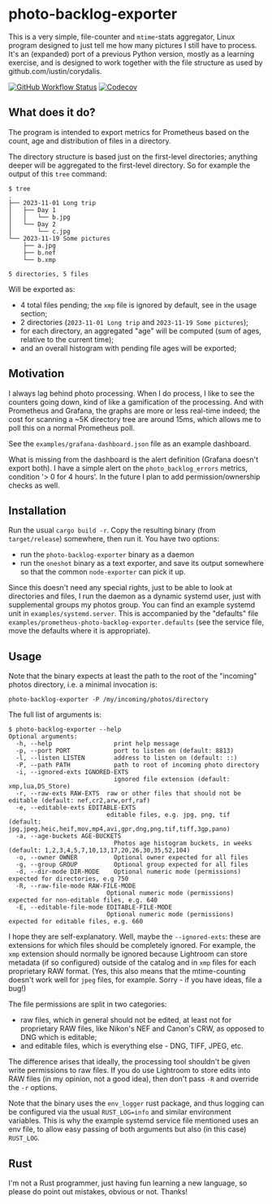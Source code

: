 # photo-backlog-exporter

This is a very simple, file-counter and `mtime`-stats aggregator,
Linux program designed to just tell me how many pictures I still have
to process. It's an (expanded) port of a previous Python version,
mostly as a learning exercise, and is designed to work together with
the file structure as used by github.com/iustin/corydalis.

[![GitHub Workflow Status](https://img.shields.io/github/actions/workflow/status/iustin/photo-backlog-exporter/rust.yml?branch=main)](https://github.com/iustin/pyxattr/actions/workflows/ci.yml)
[![Codecov](https://img.shields.io/codecov/c/github/iustin/photo-backlog-exporter)](https://codecov.io/gh/iustin/photo-backlog-exporter)

## What does it do?

The program is intended to export metrics for Prometheus based on the
count, age and distribution of files in a directory.

The directory structure is based just on the first-level directories; anything
deeper will be aggregated to the first-level directory. So for example
the output of this `tree` command:

```shell
$ tree
.
├── 2023-11-01 Long trip
│   ├── Day 1
│   │   └── b.jpg
│   └── Day 2
│       └── c.jpg
└── 2023-11-19 Some pictures
    ├── a.jpg
    ├── b.nef
    └── b.xmp

5 directories, 5 files
```

Will be exported as:

- 4 total files pending; the `xmp` file is ignored by default, see in
  the usage section;
- 2 directories (`2023-11-01 Long trip` and `2023-11-19 Some
  pictures`);
- for each directory, an aggregated "age" will be computed (sum of
  ages, relative to the current time);
- and an overall histogram with pending file ages will be exported;

## Motivation

I always lag behind photo processing. When I do process, I like to see
the counters going down, kind of like a gamification of the
processing. And with Prometheus and Grafana, the graphs are more or
less real-time indeed; the cost for scanning a ~5K directory tree are
around 15ms, which allows me to poll this on a normal Prometheus poll.

See the `examples/grafana-dashboard.json` file as an example
dashboard.

What is missing from the dashboard is the alert definition (Grafana
doesn't export both). I have a simple alert on the
`photo_backlog_errors` metrics, condition  '> 0 for 4 hours'. In the
future I plan to add permission/ownership checks as well.

## Installation

Run the usual `cargo build -r`. Copy the resulting binary (from
`target/release`) somewhere, then run it. You have two options:

- run the `photo-backlog-exporter` binary as a daemon
- run the `oneshot` binary as a text exporter, and save its
  output somewhere so that the common `node-exporter` can pick it up.

Since this doesn't need any special rights, just to be able to look at
directories and files, I run the daemon as a dynamic systemd user, just
with supplemental groups my photos group. You can find an example
systemd unit in `examples/systemd.server`. This is accompanied by the
"defaults" file `examples/prometheus-photo-backlog-exporter.defaults`
(see the service file, move the defaults where it is appropriate).

## Usage

Note that the binary expects at least the path to the root of the
"incoming" photos directory, i.e. a minimal invocation is:

```shell
photo-backlog-exporter -P /my/incoming/photos/directory
```

The full list of arguments is:

```shell
$ photo-backlog-exporter --help
Optional arguments:
  -h, --help                 print help message
  -p, --port PORT            port to listen on (default: 8813)
  -l, --listen LISTEN        address to listen on (default: ::)
  -P, --path PATH            path to root of incoming photo directory
  -i, --ignored-exts IGNORED-EXTS
                             ignored file extension (default: xmp,lua,DS_Store)
  -r, --raw-exts RAW-EXTS  raw or other files that should not be editable (default: nef,cr2,arw,orf,raf)
  -e, --editable-exts EDITABLE-EXTS
                           editable files, e.g. jpg, png, tif (default: jpg,jpeg,heic,heif,mov,mp4,avi,gpr,dng,png,tif,tiff,3gp,pano)
  -a, --age-buckets AGE-BUCKETS
                             Photos age histogram buckets, in weeks (default: 1,2,3,4,5,7,10,13,17,20,26,30,35,52,104)
  -o, --owner OWNER          Optional owner expected for all files
  -g, --group GROUP          Optional group expected for all files
  -d, --dir-mode DIR-MODE    Optional numeric mode (permissions) expected for directories, e.g 750
  -R, --raw-file-mode RAW-FILE-MODE
                           Optional numeric mode (permissions) expected for non-editable files, e.g. 640
  -E, --editable-file-mode EDITABLE-FILE-MODE
                           Optional numeric mode (permissions) expected for editable files, e.g. 660
```

I hope they are self-explanatory. Well, maybe the `--ignored-exts`:
these are extensions for which files should be completely
ignored. For example, the `xmp` extension should normally be ignored
because Lightroom can store metadata (if so configured) outside of the
catalog and in `xmp` files for each proprietary RAW format. (Yes, this
also means that the mtime-counting doesn't work well for `jpeg` files,
for example. Sorry - if you have ideas, file a bug!)

The file permissions are split in two categories:

- raw files, which in general should not be edited, at least not for proprietary
  RAW files, like Nikon's NEF and Canon's CRW, as opposed to DNG which is
  editable;
- and editable files, which is everything else - DNG, TIFF, JPEG, etc.

The difference arises that ideally, the processing tool shouldn't be given write
permissions to raw files. If you do use Lightroom to store edits into RAW files
(in my opinion, not a good idea), then don't pass `-R` and override the `-r`
options.

Note that the binary uses the `env_logger` rust package, and thus
logging can be configured via the usual `RUST_LOG=info` and similar
environment variables. This is why the example systemd service file
mentioned uses an env file, to allow easy passing of both arguments
but also (in this case) `RUST_LOG`.

## Rust

I'm not a Rust programmer, just having fun learning a new language, so
please do point out mistakes, obvious or not. Thanks!
